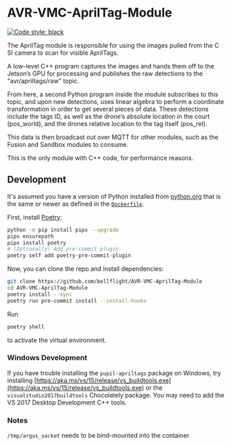 # AVR-VMC-AprilTag-Module

[![Code style: black](https://img.shields.io/badge/code%20style-black-000000.svg)](https://github.com/psf/black)

The AprilTag module is responsible for using the images pulled from the C
SI camera to scan for visible AprilTags.

A low-level C++ program captures the images and hands them off to the
Jetson’s GPU for processing and publishes the raw detections to the
"avr/apriltags/raw" topic.

From here, a second Python program inside the module subscribes to this topic,
and upon new detections, uses linear algebra to perform a coordinate
transformation in order to get several pieces of data. These detections
include the tags ID, as well as the drone’s absolute location in the court
(pos_world), and the drones relative location to the tag itself (pos_rel).

This data is then broadcast out over MQTT for other modules,
such as the Fusion and Sandbox modules to consume.

This is the only module with C++ code, for performance reasons.

## Development

It's assumed you have a version of Python installed from
[python.org](https://python.org) that is the same or newer as
defined in the [`Dockerfile`](Dockerfile).

First, install [Poetry](https://python-poetry.org/):

```bash
python -m pip install pipx --upgrade
pipx ensurepath
pipx install poetry
# (Optionally) Add pre-commit plugin
poetry self add poetry-pre-commit-plugin
```

Now, you can clone the repo and install dependencies:

```bash
git clone https://github.com/bellflight/AVR-VMC-AprilTag-Module
cd AVR-VMC-AprilTag-Module
poetry install --sync
poetry run pre-commit install --install-hooks
```

Run

```bash
poetry shell
```

to activate the virtual environment.

### Windows Development

If you have trouble installing the `pupil-apriltags` package on Windows,
try installing
[https://aka.ms/vs/15/release/vs_buildtools.exe](https://aka.ms/vs/15/release/vs_buildtools.exe)
or the `visualstudio2017buildtools` Chocolately package.
You may need to add the VS 2017 Desktop Development C++ tools.

### Notes

`/tmp/argus_socket` needs to be bind-mounted into the container.
